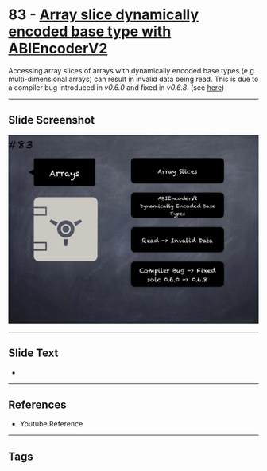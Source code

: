 # 83 - [Array slice dynamically encoded base type with ABIEncoderV2](Array%20slice%20dynamically%20encoded%20base%20type%20with%20ABIEncoderV2.md)

Accessing array slices of arrays with dynamically encoded base types (e.g. multi-dimensional arrays) can result in invalid data being read. This is due to a compiler bug introduced in _v0.6.0_ and fixed in _v0.6.8_. (see [here](https://docs.soliditylang.org/en/v0.8.9/bugs.html))
___
## Slide Screenshot
![083.png](../../images/pitfalls_and_best_practices101/083.png)
___
## Slide Text
- 
___
## References
- Youtube Reference
___
## Tags